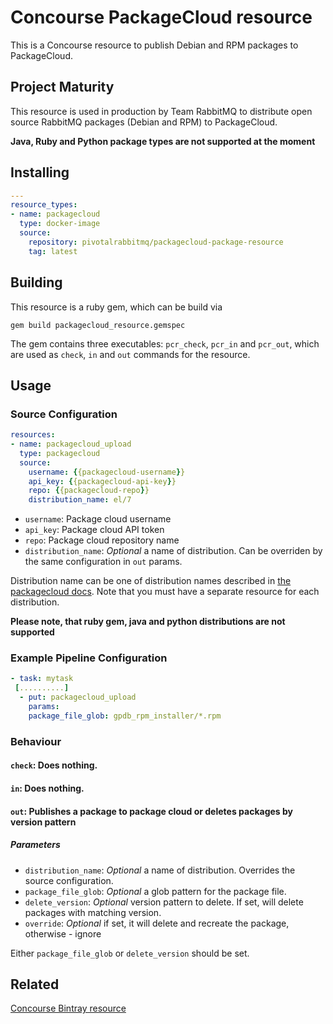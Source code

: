 # Concourse PackageCloud resource

This is a Concourse resource to publish Debian and RPM packages to PackageCloud.

## Project Maturity

This resource is used in production by Team RabbitMQ to distribute open source RabbitMQ packages
(Debian and RPM) to PackageCloud.

**Java, Ruby and Python package types are not supported at the moment**

## Installing

```yaml
---
resource_types:
- name: packagecloud
  type: docker-image
  source:
    repository: pivotalrabbitmq/packagecloud-package-resource
    tag: latest
```

## Building

This resource is a ruby gem, which can be build via

```
gem build packagecloud_resource.gemspec
```

The gem contains three executables: `pcr_check`, `pcr_in` and `pcr_out`,
which are used as `check`, `in` and `out` commands for the resource.

## Usage

### Source Configuration

```yaml
resources:
- name: packagecloud_upload
  type: packagecloud
  source:
    username: {{packagecloud-username}}
    api_key: {{packagecloud-api-key}}
    repo: {{packagecloud-repo}}
    distribution_name: el/7
```

* `username`: Package cloud username
* `api_key`: Package cloud API token
* `repo`: Package cloud repository name
* `distribution_name`: *Optional* a name of distribution. Can be overriden by the same configuration in `out` params.

Distribution name can be one of distribution names described in [the packagecloud docs](https://packagecloud.io/docs#anchor-elementaryos). Note that you must have a separate resource for each distribution.

**Please note, that ruby gem, java and python distributions are not supported**

### Example Pipeline Configuration

```yaml
- task: mytask
 [..........]
  - put: packagecloud_upload
    params:
    package_file_glob: gpdb_rpm_installer/*.rpm
```

### Behaviour

#### `check`: Does nothing.

#### `in`: Does nothing.

#### `out`: Publishes a package to package cloud or deletes packages by version pattern


##### Parameters

* `distribution_name`: *Optional* a name of distribution. Overrides the source configuration.
* `package_file_glob`: *Optional* a glob pattern for the package file.
* `delete_version`: *Optional* version pattern to delete. If set, will delete packages with matching version.
* `override`: *Optional* if set, it will delete and recreate the package, otherwise - ignore

Either `package_file_glob` or `delete_version` should be set.



## Related
[Concourse Bintray resource](https://github.com/rabbitmq/concourse-bintray-resources)
